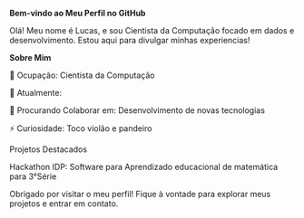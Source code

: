 **Bem-vindo ao Meu Perfil no GitHub**

Olá! Meu nome é Lucas, e sou Cientista da Computação focado em dados e desenvolvimento. Estou aqui para divulgar minhas experiencias!

**Sobre Mim**

💼 Ocupação: Cientista da Computação

🌱 Atualmente: 

👯 Procurando Colaborar em: Desenvolvimento de novas tecnologias

⚡ Curiosidade: Toco violão e pandeiro

Projetos Destacados

Hackathon IDP: Software para Aprendizado educacional de matemática para 3°Série

Obrigado por visitar o meu perfil! Fique à vontade para explorar meus projetos e entrar em contato.
